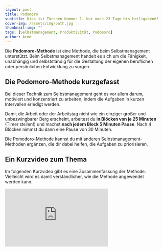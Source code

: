 ```yaml
---
layout: post
title: Podomoro
subtitle: Dies ist Türchen Nummer 1. Nur noch 23 Tage bis Heiligabend!
cover-img: /assets/img/path.jpg
thumbnail-img: ""
tags: [Selbstmanagement, Produktivität, Podomoro]
author: Arnd
---
```


Die **Podomoro-Methode** ist eine Methode, die beim Selbstmanagement unterstützt. Beim Selbstmanagement handelt es sich um die Fähigkeit, unabhängig und selbstständig für die Gestaltung der eigenen beruflichen oder persönlichen Entwicklung zu sorgen.

## Die Podomoro-Methode kurzgefasst

Bei dieser Technik zum Selbstmanagement geht es vor allem darum, motiviert und konzentriert zu arbeiten, indem die Aufgaben in kurzen Intervallen erledigt werden. 

Damit die Arbeit oder der Arbeitstag nicht wie ein einziger großer und unbezwingbarer Berg erscheint, arbeitest du **in Blöcken von je 25 Minuten** (Timer stellen!) und machst **nach jedem Block 5 Minuten Pause**. Nach 4 Blöcken nimmst du dann eine Pause von 30 Minuten.

Die Pomodoro-Methode kannst du mit anderen Selbstmanagement-Methoden ergänzen, die dir dabei helfen, die Aufgaben zu priorisieren.

## Ein Kurzvideo zum Thema

Im folgenden Kurzvideo gibt es eine Zusammenfassung der Methode. Vielleicht wird es damit verständlicher, wie die Methode angewendet werden kann.

<iframe width="336" height="189" src="https://www.youtube.com/embed/gjK8DFADgN8?si=LqIuzi6Dlxk-T2_F" title="YouTube video player" frameborder="0" allow="accelerometer; autoplay; clipboard-write; encrypted-media; gyroscope; picture-in-picture; web-share" referrerpolicy="strict-origin-when-cross-origin" allowfullscreen></iframe>